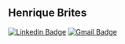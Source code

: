 ## Henrique Brites

[![Linkedin Badge](https://img.shields.io/badge/-Henrique_Brites-05727a?style=flat-square&logo=Linkedin&logoColor=white&link=https://www.linkedin.com/in/hrbrites/)](https://www.linkedin.com/in/hrbrites/) 
[![Gmail Badge](https://img.shields.io/badge/-contato@brites.eti.br-05727a?style=flat-square&logo=Gmail&logoColor=white&link=mailto:contato@brites.eti.br)](mailto:contato@brites.eti.br)



<!-- ![Top Langs](https://github-readme-stats.vercel.app/api/top-langs/?username=brites&layout=compact&theme=radical) -->

<!--
**brites/brites** is a ✨ _special_ ✨ repository because its `README.md` (this file) appears on your GitHub profile.

Here are some ideas to get you started:

- 🔭 I’m currently working on ...
- 🌱 I’m currently learning ...
- 👯 I’m looking to collaborate on ...
- 🤔 I’m looking for help with ...
- 💬 Ask me about ...
- 📫 How to reach me: ...
- 😄 Pronouns: ...
- ⚡ Fun fact: ...
-->
